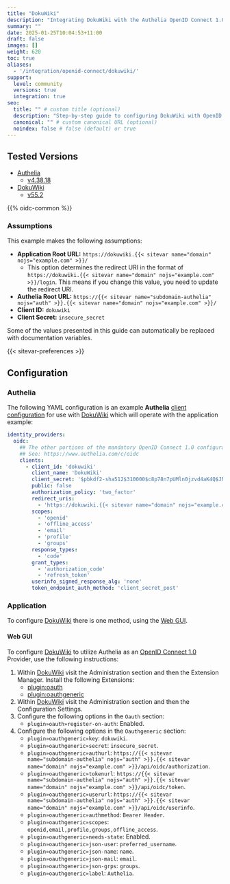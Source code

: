 ```yaml
---
title: "DokuWiki"
description: "Integrating DokuWiki with the Authelia OpenID Connect 1.0 Provider."
summary: ""
date: 2025-01-25T10:04:53+11:00
draft: false
images: []
weight: 620
toc: true
aliases:
  - '/integration/openid-connect/dokuwiki/'
support:
  level: community
  versions: true
  integration: true
seo:
  title: "" # custom title (optional)
  description: "Step-by-step guide to configuring DokuWiki with OpenID Connect 1.0 for secure SSO. Enhance your login flow using Authelia’s modern identity management."
  canonical: "" # custom canonical URL (optional)
  noindex: false # false (default) or true
---
```


## Tested Versions

- [Authelia]
  - [v4.38.18](https://github.com/authelia/authelia/releases/tag/v4.38.18)
- [DokuWiki]
  - [v55.2](https://github.com/dokuwiki/dokuwiki/releases/tag/release-2024-02-06b)

{{% oidc-common %}}

### Assumptions

This example makes the following assumptions:

- __Application Root URL:__ `https://dokuwiki.{{< sitevar name="domain" nojs="example.com" >}}/`
  - This option determines the redirect URI in the format of
        `https://dokuwiki.{{< sitevar name="domain" nojs="example.com" >}}/login`.
        This means if you change this value, you need to update the redirect URI.
- __Authelia Root URL:__ `https://{{< sitevar name="subdomain-authelia" nojs="auth" >}}.{{< sitevar name="domain" nojs="example.com" >}}/`
- __Client ID:__ `dokuwiki`
- __Client Secret:__ `insecure_secret`

Some of the values presented in this guide can automatically be replaced with documentation variables.

{{< sitevar-preferences >}}

## Configuration

### Authelia

The following YAML configuration is an example __Authelia__ [client configuration] for use with [DokuWiki] which will operate with the application example:

```yaml {title="configuration.yml"}
identity_providers:
  oidc:
    ## The other portions of the mandatory OpenID Connect 1.0 configuration go here.
    ## See: https://www.authelia.com/c/oidc
    clients:
      - client_id: 'dokuwiki'
        client_name: 'DokuWiki'
        client_secret: '$pbkdf2-sha512$310000$c8p78n7pUMln0jzvd4aK4Q$JNRBzwAo0ek5qKn50cFzzvE9RXV88h1wJn5KGiHrD0YKtZaR/nCb2CJPOsKaPK0hjf.9yHxzQGZziziccp6Yng'  # The digest of 'insecure_secret'.
        public: false
        authorization_policy: 'two_factor'
        redirect_uris:
          - 'https://dokuwiki.{{< sitevar name="domain" nojs="example.com" >}}/doku.php'
        scopes:
          - 'openid'
          - 'offline_access'
          - 'email'
          - 'profile'
          - 'groups'
        response_types:
          - 'code'
        grant_types:
          - 'authorization_code'
          - 'refresh_token'
        userinfo_signed_response_alg: 'none'
        token_endpoint_auth_method: 'client_secret_post'
```

### Application

To configure [DokuWiki] there is one method, using the [Web GUI](#web-gui).

#### Web GUI

To configure [DokuWiki] to utilize Authelia as an [OpenID Connect 1.0] Provider, use the following
instructions:

1. Within [DokuWiki] visit the Administration section and then the Extension Manager. Install the following Extensions:
   - [plugin:oauth](https://www.dokuwiki.org/plugin:oauth)
   - [plugin:oauthgeneric](https://www.dokuwiki.org/plugin:oauthgeneric)
2. Within [DokuWiki] visit the Administration section and then the Configuration Settings.
3. Configure the following options in the `Oauth` section:
   - `plugin»oauth»register-on-auth`: Enabled.
4. Configure the following options in the `Oauthgeneric` section:
   - `plugin»oauthgeneric»key`: `dokuwiki`.
   - `plugin»oauthgeneric»secret`: `insecure_secret`.
   - `plugin»oauthgeneric»authurl`: `https://{{< sitevar name="subdomain-authelia" nojs="auth" >}}.{{< sitevar name="domain" nojs="example.com" >}}/api/oidc/authorization`.
   - `plugin»oauthgeneric»tokenurl`: `https://{{< sitevar name="subdomain-authelia" nojs="auth" >}}.{{< sitevar name="domain" nojs="example.com" >}}/api/oidc/token`.
   - `plugin»oauthgeneric»userurl`: `https://{{< sitevar name="subdomain-authelia" nojs="auth" >}}.{{< sitevar name="domain" nojs="example.com" >}}/api/oidc/userinfo`.
   - `plugin»oauthgeneric»authmethod`: `Bearer Header`.
   - `plugin»oauthgeneric»scopes`: `openid,email,profile,groups,offline_access`.
   - `plugin»oauthgeneric»needs-state`: Enabled.
   - `plugin»oauthgeneric»json-user`: `preferred_username`.
   - `plugin»oauthgeneric»json-name`: `name`.
   - `plugin»oauthgeneric»json-mail`: `email`.
   - `plugin»oauthgeneric»json-grps`: `groups`.
   - `plugin»oauthgeneric»label`: `Authelia`.

[Authelia]: https://www.authelia.com
[DokuWiki]: https://www.dokuwiki.org/dokuwiki
[OpenID Connect 1.0]: ../../openid-connect/introduction.md
[client configuration]: ../../../configuration/identity-providers/openid-connect/clients.md
